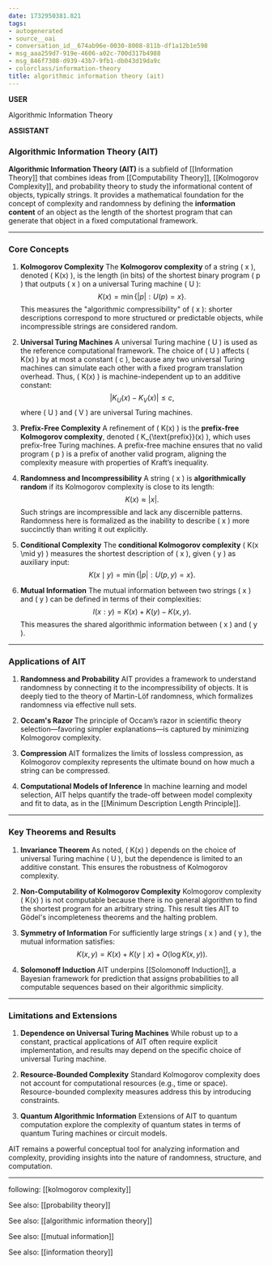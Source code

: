 ```yaml
---
date: 1732950381.821
tags:
- autogenerated
- source__oai
- conversation_id__674ab96e-0030-8008-811b-df1a12b1e598
- msg_aaa259d7-919e-4606-a02c-700d317b4988
- msg_846f7308-d939-43b7-9fb1-db043d19da9c
- colorclass/information-theory
title: algorithmic information theory (ait)
---
```


**USER**

Algorithmic Information Theory


**ASSISTANT**

### Algorithmic Information Theory (AIT)

**Algorithmic Information Theory (AIT)** is a subfield of [[Information Theory]] that combines ideas from [[Computability Theory]], [[Kolmogorov Complexity]], and probability theory to study the informational content of objects, typically strings. It provides a mathematical foundation for the concept of complexity and randomness by defining the **information content** of an object as the length of the shortest program that can generate that object in a fixed computational framework.

---

### Core Concepts

1. **Kolmogorov Complexity**
   The **Kolmogorov complexity** of a string \( x \), denoted \( K(x) \), is the length (in bits) of the shortest binary program \( p \) that outputs \( x \) on a universal Turing machine \( U \):
   $$
   K(x) = \min\{|p| : U(p) = x\}.
   $$
   This measures the "algorithmic compressibility" of \( x \): shorter descriptions correspond to more structured or predictable objects, while incompressible strings are considered random.

2. **Universal Turing Machines**
   A universal Turing machine \( U \) is used as the reference computational framework. The choice of \( U \) affects \( K(x) \) by at most a constant \( c \), because any two universal Turing machines can simulate each other with a fixed program translation overhead. Thus, \( K(x) \) is machine-independent up to an additive constant:
   $$
   |K_U(x) - K_V(x)| \leq c,
   $$
   where \( U \) and \( V \) are universal Turing machines.

3. **Prefix-Free Complexity**
   A refinement of \( K(x) \) is the **prefix-free Kolmogorov complexity**, denoted \( K_{\text{prefix}}(x) \), which uses prefix-free Turing machines. A prefix-free machine ensures that no valid program \( p \) is a prefix of another valid program, aligning the complexity measure with properties of Kraft’s inequality.

4. **Randomness and Incompressibility**
   A string \( x \) is **algorithmically random** if its Kolmogorov complexity is close to its length:
   $$
   K(x) \approx |x|.
   $$
   Such strings are incompressible and lack any discernible patterns. Randomness here is formalized as the inability to describe \( x \) more succinctly than writing it out explicitly.

5. **Conditional Complexity**
   The **conditional Kolmogorov complexity** \( K(x \mid y) \) measures the shortest description of \( x \), given \( y \) as auxiliary input:
   $$
   K(x \mid y) = \min\{|p| : U(p, y) = x\}.
   $$

6. **Mutual Information**
   The mutual information between two strings \( x \) and \( y \) can be defined in terms of their complexities:
   $$
   I(x : y) = K(x) + K(y) - K(x, y).
   $$
   This measures the shared algorithmic information between \( x \) and \( y \).

---

### Applications of AIT

1. **Randomness and Probability**
   AIT provides a framework to understand randomness by connecting it to the incompressibility of objects. It is deeply tied to the theory of Martin-Löf randomness, which formalizes randomness via effective null sets.

2. **Occam's Razor**
   The principle of Occam’s razor in scientific theory selection—favoring simpler explanations—is captured by minimizing Kolmogorov complexity.

3. **Compression**
   AIT formalizes the limits of lossless compression, as Kolmogorov complexity represents the ultimate bound on how much a string can be compressed.

4. **Computational Models of Inference**
   In machine learning and model selection, AIT helps quantify the trade-off between model complexity and fit to data, as in the [[Minimum Description Length Principle]].

---

### Key Theorems and Results

1. **Invariance Theorem**
   As noted, \( K(x) \) depends on the choice of universal Turing machine \( U \), but the dependence is limited to an additive constant. This ensures the robustness of Kolmogorov complexity.

2. **Non-Computability of Kolmogorov Complexity**
   Kolmogorov complexity \( K(x) \) is not computable because there is no general algorithm to find the shortest program for an arbitrary string. This result ties AIT to Gödel's incompleteness theorems and the halting problem.

3. **Symmetry of Information**
   For sufficiently large strings \( x \) and \( y \), the mutual information satisfies:
   $$
   K(x, y) = K(x) + K(y \mid x) + O(\log K(x, y)).
   $$

4. **Solomonoff Induction**
   AIT underpins [[Solomonoff Induction]], a Bayesian framework for prediction that assigns probabilities to all computable sequences based on their algorithmic simplicity.

---

### Limitations and Extensions

1. **Dependence on Universal Turing Machines**
   While robust up to a constant, practical applications of AIT often require explicit implementation, and results may depend on the specific choice of universal Turing machine.

2. **Resource-Bounded Complexity**
   Standard Kolmogorov complexity does not account for computational resources (e.g., time or space). Resource-bounded complexity measures address this by introducing constraints.

3. **Quantum Algorithmic Information**
   Extensions of AIT to quantum computation explore the complexity of quantum states in terms of quantum Turing machines or circuit models.

AIT remains a powerful conceptual tool for analyzing information and complexity, providing insights into the nature of randomness, structure, and computation.


---


following: [[kolmogorov complexity]]

See also: [[probability theory]]


See also: [[algorithmic information theory]]


See also: [[mutual information]]


See also: [[information theory]]